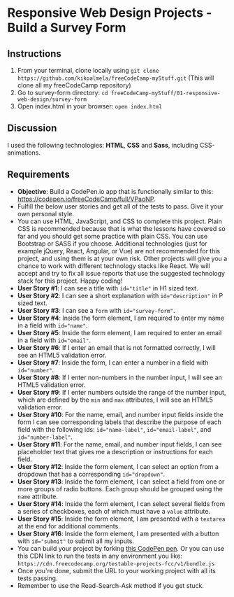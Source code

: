 # Responsive Web Design Projects - Build a Survey Form

## Instructions
1. From your terminal, clone locally using `git clone https://github.com/kikoalmela/freeCodeCamp-myStuff.git` (This will clone all my freeCodeCamp repository)
2. Go to survey-form directory: `cd freeCodeCamp-myStuff/01-responsive-web-design/survey-form`
3. Open index.html in your browser: `open index.html`


## Discussion
I used the following technologies: **HTML**, **CSS** and **Sass**, including CSS-animations.

## Requirements
- **Objective**: Build a CodePen.io app that is functionally similar to this: https://codepen.io/freeCodeCamp/full/VPaoNP.
- Fulfill the below user stories and get all of the tests to pass. Give it your own personal style.
- You can use HTML, JavaScript, and CSS to complete this project. Plain CSS is recommended because that is what the lessons have covered so far and you should get some practice with plain CSS. You can use Bootstrap or SASS if you choose. Additional technologies (just for example jQuery, React, Angular, or Vue) are not recommended for this project, and using them is at your own risk. Other projects will give you a chance to work with different technology stacks like React. We will accept and try to fix all issue reports that use the suggested technology stack for this project. Happy coding!
- **User Story #1**: I can see a title with `id="title"` in H1 sized text.
- **User Story #2**: I can see a short explanation with `id="description"` in P sized text.
- **User Story #3**: I can see a `form` with `id="survey-form"`.
- **User Story #4**: Inside the form element, I am required to enter my name in a field with `id="name"`.
- **User Story #5**: Inside the form element, I am required to enter an email in a field with `id="email"`.
- **User Story #6**: If I enter an email that is not formatted correctly, I will see an HTML5 validation error.
- **User Story #7**: Inside the form, I can enter a number in a field with `id="number"`.
- **User Story #8**: If I enter non-numbers in the number input, I will see an HTML5 validation error.
- **User Story #9**: If I enter numbers outside the range of the number input, which are defined by the `min` and `max` attributes, I will see an HTML5 validation error.
- **User Story #10**: For the name, email, and number input fields inside the form I can see corresponding labels that describe the purpose of each field with the following ids: `id="name-label"`, `id="email-label"`, and `id="number-label"`.
- **User Story #11**: For the name, email, and number input fields, I can see placeholder text that gives me a description or instructions for each field.
- **User Story #12**: Inside the form element, I can select an option from a dropdown that has a corresponding `id="dropdown"`.
- **User Story #13**: Inside the form element, I can select a field from one or more groups of radio buttons. Each group should be grouped using the `name` attribute.
- **User Story #14**: Inside the form element, I can select several fields from a series of checkboxes, each of which must have a `value` attribute.
- **User Story #15**: Inside the form element, I am presented with a `textarea` at the end for additional comments.
- **User Story #16**: Inside the form element, I am presented with a button with `id="submit"` to submit all my inputs.
- You can build your project by forking [this CodePen pen](http://codepen.io/freeCodeCamp/pen/MJjpwO). Or you can use this CDN link to run the tests in any environment you like: `https://cdn.freecodecamp.org/testable-projects-fcc/v1/bundle.js`
- Once you're done, submit the URL to your working project with all its tests passing.
- Remember to use the Read-Search-Ask method if you get stuck.